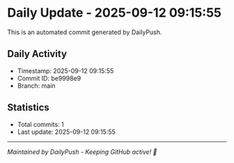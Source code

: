 # Daily Update - 2025-09-12 09:15:55

This is an automated commit generated by DailyPush.

## Daily Activity
- Timestamp: 2025-09-12 09:15:55
- Commit ID: be9998e9
- Branch: main

## Statistics
- Total commits: 1
- Last update: 2025-09-12 09:15:55

---
*Maintained by DailyPush - Keeping GitHub active! 🚀*
